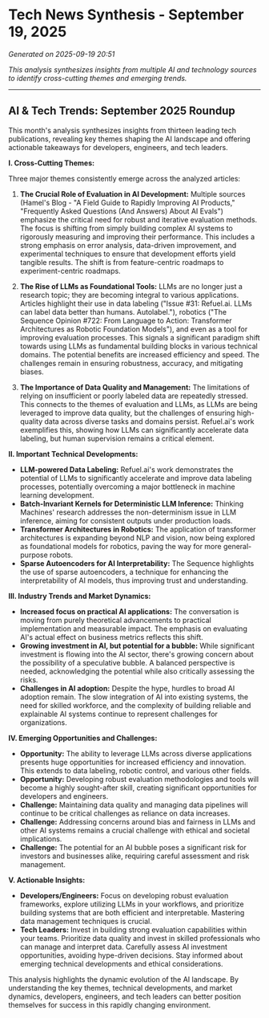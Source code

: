 # Tech News Synthesis - September 19, 2025

*Generated on 2025-09-19 20:51*

*This analysis synthesizes insights from multiple AI and technology sources to identify cross-cutting themes and emerging trends.*

---

## AI & Tech Trends: September 2025 Roundup

This month's analysis synthesizes insights from thirteen leading tech publications, revealing key themes shaping the AI landscape and offering actionable takeaways for developers, engineers, and tech leaders.

**I. Cross-Cutting Themes:**

Three major themes consistently emerge across the analyzed articles:

1. **The Crucial Role of Evaluation in AI Development:**  Multiple sources (Hamel's Blog - "A Field Guide to Rapidly Improving AI Products," "Frequently Asked Questions (And Answers) About AI Evals") emphasize the critical need for robust and iterative evaluation methods. The focus is shifting from simply building complex AI systems to rigorously measuring and improving their performance.  This includes a strong emphasis on error analysis, data-driven improvement, and experimental techniques to ensure that development efforts yield tangible results.  The shift is from feature-centric roadmaps to experiment-centric roadmaps.

2. **The Rise of LLMs as Foundational Tools:** LLMs are no longer just a research topic; they are becoming integral to various applications.  Articles highlight their use in data labeling ("Issue #31: Refuel.ai. LLMs can label data better than humans. Autolabel."),  robotics ("The Sequence Opinion #722: From Language to Action: Transformer Architectures as Robotic Foundation Models"), and even as a tool for improving evaluation processes.  This signals a significant paradigm shift towards using LLMs as fundamental building blocks in various technical domains.  The potential benefits are increased efficiency and speed.  The challenges remain in ensuring robustness, accuracy, and mitigating biases.

3. **The Importance of Data Quality and Management:**  The limitations of relying on insufficient or poorly labeled data are repeatedly stressed.  This connects to the themes of evaluation and LLMs, as LLMs are being leveraged to improve data quality, but the challenges of ensuring high-quality data across diverse tasks and domains persist.  Refuel.ai's work exemplifies this, showing how LLMs can significantly accelerate data labeling, but human supervision remains a critical element.


**II. Important Technical Developments:**

* **LLM-powered Data Labeling:**  Refuel.ai's work demonstrates the potential of LLMs to significantly accelerate and improve data labeling processes, potentially overcoming a major bottleneck in machine learning development.
* **Batch-Invariant Kernels for Deterministic LLM Inference:** Thinking Machines' research addresses the non-determinism issue in LLM inference, aiming for consistent outputs under production loads.
* **Transformer Architectures in Robotics:**  The application of transformer architectures is expanding beyond NLP and vision, now being explored as foundational models for robotics, paving the way for more general-purpose robots.
* **Sparse Autoencoders for AI Interpretability:**  The Sequence highlights the use of sparse autoencoders, a technique for enhancing the interpretability of AI models, thus improving trust and understanding.


**III. Industry Trends and Market Dynamics:**

* **Increased focus on practical AI applications:** The conversation is moving from purely theoretical advancements to practical implementation and measurable impact.  The emphasis on evaluating AI's actual effect on business metrics reflects this shift.
* **Growing investment in AI, but potential for a bubble:**  While significant investment is flowing into the AI sector, there's growing concern about the possibility of a speculative bubble.  A balanced perspective is needed, acknowledging the potential while also critically assessing the risks.
* **Challenges in AI adoption:**  Despite the hype, hurdles to broad AI adoption remain. The slow integration of AI into existing systems, the need for skilled workforce, and the complexity of building reliable and explainable AI systems continue to represent challenges for organizations.


**IV. Emerging Opportunities and Challenges:**

* **Opportunity:** The ability to leverage LLMs across diverse applications presents huge opportunities for increased efficiency and innovation. This extends to data labeling, robotic control, and various other fields.
* **Opportunity:**  Developing robust evaluation methodologies and tools will become a highly sought-after skill, creating significant opportunities for developers and engineers.
* **Challenge:** Maintaining data quality and managing data pipelines will continue to be critical challenges as reliance on data increases.
* **Challenge:**  Addressing concerns around bias and fairness in LLMs and other AI systems remains a crucial challenge with ethical and societal implications.
* **Challenge:** The potential for an AI bubble poses a significant risk for investors and businesses alike, requiring careful assessment and risk management.


**V. Actionable Insights:**

* **Developers/Engineers:** Focus on developing robust evaluation frameworks,  explore utilizing LLMs in your workflows, and prioritize building systems that are both efficient and interpretable.  Mastering data management techniques is crucial.
* **Tech Leaders:** Invest in building strong evaluation capabilities within your teams.  Prioritize data quality and invest in skilled professionals who can manage and interpret data.  Carefully assess AI investment opportunities, avoiding hype-driven decisions.  Stay informed about emerging technical developments and ethical considerations.


This analysis highlights the dynamic evolution of the AI landscape.  By understanding the key themes, technical developments, and market dynamics, developers, engineers, and tech leaders can better position themselves for success in this rapidly changing environment.
